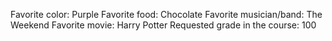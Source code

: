 Favorite color: Purple 
Favorite food: Chocolate
Favorite musician/band: The Weekend
Favorite movie: Harry Potter
Requested grade in the course: 100 

